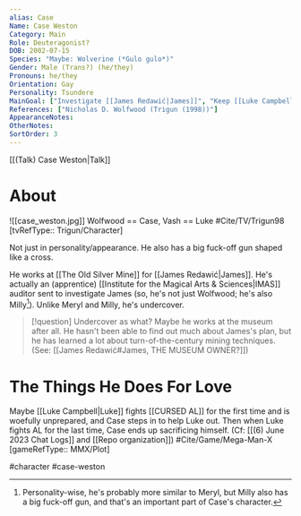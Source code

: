 ```yaml
---
alias: Case
Name: Case Weston
Category: Main
Role: Deuteragonist?
DOB: 2002-07-15
Species: "Maybe: Wolverine (*Gulo gulo*)"
Gender: Male (Trans?) (he/they)
Pronouns: he/they
Orientation: Gay
Personality: Tsundere
MainGoal: ["Investigate [[James Redawić|James]]", "Keep [[Luke Campbell|Luke]] safe"]
References: ["Nicholas D. Wolfwood (Trigun (1998))"]
AppearanceNotes:
OtherNotes:
SortOrder: 3
---
```

[[(Talk) Case Weston|Talk]]
# About
![[case_weston.jpg]]
Wolfwood == Case, Vash == Luke #Cite/TV/Trigun98 [tvRefType:: Trigun/Character]

Not just in personality/appearance. He also has a big fuck-off gun shaped like a cross.

He works at [[The Old Silver Mine]] for [[James Redawić|James]]. He's actually an (apprentice) [[Institute for the Magical Arts & Sciences|IMAS]] auditor sent to investigate James (so, he's not just Wolfwood; he's also Milly[^1]). Unlike Meryl and Milly, he's undercover.

[^1]: Personality-wise, he's probably more similar to Meryl, but Milly also has a big fuck-off gun, and that's an important part of Case's character.

>[!question] Undercover as what?
>Maybe he works at the museum after all. He hasn't been able to find out much about James's plan, but he has learned a lot about turn-of-the-century mining techniques. (See: [[James Redawić#James, THE MUSEUM OWNER?]])

# The Things He Does For Love
Maybe [[Luke Campbell|Luke]] fights [[CURSED AL]] for the first time and is woefully unprepared, and Case steps in to help Luke out. Then when Luke fights AL for the last time, Case ends up sacrificing himself. (Cf: [[(6) June 2023 Chat Logs]] and [[Repo organization]]) #Cite/Game/Mega-Man-X [gameRefType:: MMX/Plot]

#character #case-weston 